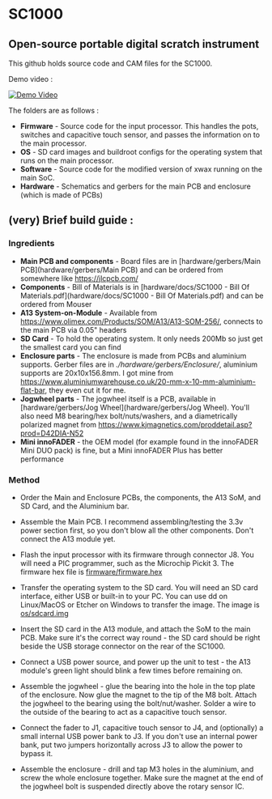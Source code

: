 # SC1000
## Open-source portable digital scratch instrument

This github holds source code and CAM files for the SC1000.

Demo video : 

[![Demo Video](https://img.youtube.com/vi/JTFGoQHsh3w/0.jpg)](https://www.youtube.com/watch?v=JTFGoQHsh3w)

The folders are as follows : 
* **Firmware** - Source code for the input processor. This handles the pots, switches and capacitive touch sensor, and passes the information on to the main processor.
* **OS** - SD card images and buildroot configs for the operating system that runs on the main processor.
* **Software** - Source code for the modified version of xwax running on the main SoC.
* **Hardware** - Schematics and gerbers for the main PCB and enclosure (which is made of PCBs)



## (very) Brief build guide : 


### Ingredients

* **Main PCB and components** - Board files are in [hardware/gerbers/Main PCB](hardware/gerbers/Main PCB) and can be ordered from somewhere like https://jlcpcb.com/
* **Components** - Bill of Materials is in [hardware/docs/SC1000 - Bill Of Materials.pdf](hardware/docs/SC1000 - Bill Of Materials.pdf) and can be ordered from Mouser
* **A13 System-on-Module** - Available from https://www.olimex.com/Products/SOM/A13/A13-SOM-256/, connects to the main PCB via 0.05" headers
* **SD Card** - To hold the operating system. It only needs 200Mb so just get the smallest card you can find
* **Enclosure parts** - The enclosure is made from PCBs and aluminium supports. Gerber files are in *./hardware/gerbers/Enclosure/*, aluminium supports are 20x10x156.8mm. I got mine from https://www.aluminiumwarehouse.co.uk/20-mm-x-10-mm-aluminium-flat-bar, they even cut it for me.
* **Jogwheel parts** - The jogwheel itself is a PCB, available in [hardware/gerbers/Jog Wheel](hardware/gerbers/Jog Wheel). You'll also need M8 bearing/hex bolt/nuts/washers, and a diametrically polarized magnet from https://www.kjmagnetics.com/proddetail.asp?prod=D42DIA-N52
* **Mini innoFADER** - the OEM model (for example found in the innoFADER Mini DUO pack) is fine, but a Mini innoFADER Plus has  better performance


### Method ###

* Order the Main and Enclosure PCBs, the components, the A13 SoM, and SD Card, and the Aluminium bar.

* Assemble the Main PCB. I recommend assembling/testing the 3.3v power section first, so you don't blow all the other components. Don't connect the A13 module yet.

* Flash the input processor with its firmware through connector J8. You will need a PIC programmer, such as the Microchip Pickit 3. The firmware hex file is [firmware/firmware.hex](firmware/firmware.hex)

* Transfer the operating system to the SD card. You will need an SD card interface, either USB or built-in to your PC. You can use dd on Linux/MacOS or Etcher on Windows to transfer the image. The image is [os/sdcard.img](./os/sdcard.img)

* Insert the SD card in the A13 module, and attach the SoM to the main PCB. Make sure it's the correct way round - the SD card should be right beside the USB storage connector on the rear of the SC1000.

* Connect a USB power source, and power up the unit to test - the A13 module's green light should blink a few times before remaining on.

* Assemble the jogwheel - glue the bearing into the hole in the top plate of the enclosure. Now glue the magnet to the tip of the M8 bolt. Attach the jogwheel to the bearing using the bolt/nut/washer. Solder a wire to the outside of the bearing to act as a capacitive touch sensor.

* Connect the fader to J1, capacitive touch sensor to J4, and (optionally) a small internal USB power bank to J3. If you don't use an internal power bank, put two jumpers horizontally across J3 to allow the power to bypass it.

* Assemble the enclosure - drill and tap M3 holes in the aluminium, and screw the whole enclosure together. Make sure the magnet at the end of the jogwheel bolt is suspended directly above the rotary sensor IC.
